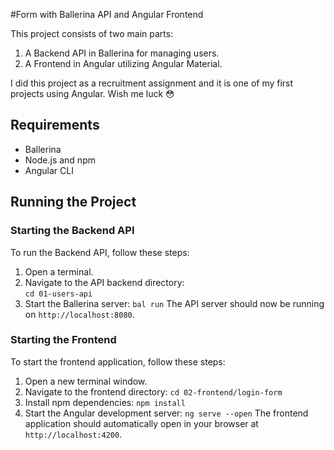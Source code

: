 #Form with Ballerina API and Angular Frontend

This project consists of two main parts:

1. A Backend API in Ballerina for managing users.
2. A Frontend in Angular utilizing Angular Material.

I did this project as a recruitment assignment and it is one of my first projects using Angular. Wish me luck :flushed:

## Requirements

- Ballerina
- Node.js and npm
- Angular CLI

## Running the Project

### Starting the Backend API

To run the Backend API, follow these steps:

1. Open a terminal.
2. Navigate to the API backend directory:  
   `cd 01-users-api`
3. Start the Ballerina server:
   `bal run`
   The API server should now be running on `http://localhost:8080`.

### Starting the Frontend

To start the frontend application, follow these steps:

1. Open a new terminal window.
2. Navigate to the frontend directory:
   `cd 02-frontend/login-form`
3. Install npm dependencies:
   `npm install`
4. Start the Angular development server:
   `ng serve --open`
   The frontend application should automatically open in your browser at `http://localhost:4200`.
